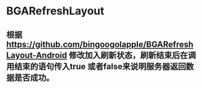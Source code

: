 # BGARefreshLayout
根据 https://github.com/bingoogolapple/BGARefreshLayout-Android 修改加入刷新状态，刷新结束后在调用结束的语句传入true 或者false来说明服务器返回数据是否成功。
---


